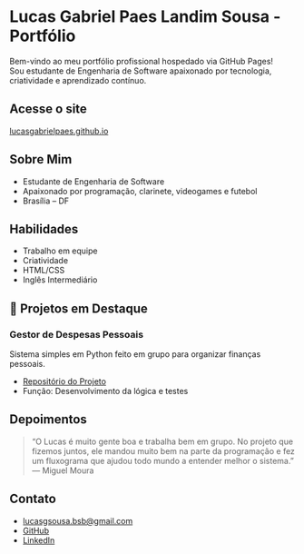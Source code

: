 #  Lucas Gabriel Paes Landim Sousa - Portfólio

Bem-vindo ao meu portfólio profissional hospedado via GitHub Pages!  
Sou estudante de Engenharia de Software apaixonado por tecnologia, criatividade e aprendizado contínuo.

##  Acesse o site

 [lucasgabrielpaes.github.io](https://lucasgabrielpaes.github.io)

##  Sobre Mim

-  Estudante de Engenharia de Software  
-  Apaixonado por programação, clarinete, videogames e futebol  
-  Brasília – DF  

##  Habilidades

-  Trabalho em equipe  
-  Criatividade  
-  HTML/CSS  
-  Inglês Intermediário  

## 📁 Projetos em Destaque

### Gestor de Despesas Pessoais
Sistema simples em Python feito em grupo para organizar finanças pessoais.

-  [Repositório do Projeto](https://github.com/abraaofmedeiros/gestor_despesas_pessoais)
-  Função: Desenvolvimento da lógica e testes

##  Depoimentos

> “O Lucas é muito gente boa e trabalha bem em grupo. No projeto que fizemos juntos, ele mandou muito bem na parte da programação e fez um fluxograma que ajudou todo mundo a entender melhor o sistema.”  
> — Miguel Moura

##  Contato

-  [lucasgsousa.bsb@gmail.com](mailto:lucasgsousa.bsb@gmail.com)  
-  [GitHub](https://github.com/LucasGabrielPaes)  
-  [LinkedIn](https://linkedin.com/in/lucas-gabriel-20a68935b/)



